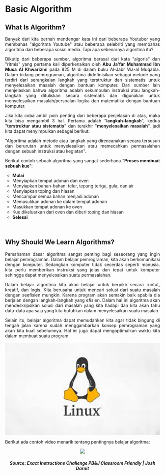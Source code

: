 # Basic Algorithm
## What Is Algorithm?
<p align="justify">
Banyak dari kita pernah mendengar kata ini dari beberapa Youtuber yang membahas "algoritma Youtube" atau beberapa selebriti yang membahas algoritma dari beberapa sosial media. Tapi apa sebenarnya algoritma itu?<br>

<p align="justify">
Dikutip dari beberapa sumber, algoritma berasal dari kata "algoris" dan "ritmis" yang pertama kali diperkenalkan oleh <strong>Abu Ja'far Muhammad Ibn Musa Al Khwarizmi</strong> pada 825 M di dalam buku Al-Jabr Wa-al Muqabla. Dalam bidang pemrograman, algoritma didefinisikan sebagai metode yang terdiri dari serangkaian langkah yang terstruktur dan sistematis untuk menyelesaikan masalah dengan bantuan komputer. Dari sumber lain menjelaskan bahwa algoritma adalah sekumpulan instruksi atau langkah-langkah yang dituliskan secara sistematis dan digunakan untuk menyelesaikan masalah/persoalan logika dan matematika dengan bantuan komputer.<br>

<p align="justify">
Jika kita coba ambil poin penting dari beberapa penjelasan di atas, maka kita bisa mengambil 3 hal. Pertama adalah "<strong>langkah-langkah</strong>", kedua "<strong>terstruktur atau sistematis</strong>" dan terakhir "<strong>menyelesaikan masalah</strong>", jadi kita dapat menyimpulkan sebagai berikut:<br>

<p align="justify">
"Algoritma adalah metode atau langkah yang direncanakan secara tersusun dan berurutan untuk menyelesaikan atau memecahkan permasalahan dengan sebuah instruksi atau kegiatan".<br>

<p align="justify">
Berikut contoh sebuah algoritma yang sangat sederhana "<strong>Proses membuat sebuah kue</strong>":<br>
<ol style="list-style-type:circle;" style="text-align:justify">
  <li><strong>Mulai</strong></li>
  <li>Menyiapkan tempat adonan dan oven</li>
  <li>Menyiapkan bahan-bahan: telur, tepung terigu, gula, dan air</li>
  <li>Menyiapkan toping dan hiasan</li>
  <li>Mencampur semua bahan menjadi adonan</li>
  <li>Memasukkan adonan ke dalam tempat adonan</li>
  <li>Masukkan tempat adonan ke oven</li>
  <li>Kue dikeluarkan dari oven dan diberi toping dan hiasan</li>
  <li><strong>Selesai</strong></li>
</ol><br>

## Why Should We Learn Algorithms?
<p align="justify">
Pemahaman dasar algoritma sangat penting bagi seseorang yang ingin belajar pemrograman. Dalam belajar pemrograman, kita akan berkomunikasi dengan komputer. Sedangkan komputer tidak secerdas seperti manusia. kita perlu memberikan instruksi yang jelas dan tepat untuk komputer sehingga dapat menyelesaikan suatu permasalahan.<br>

<p align="justify">
Dalam belajar algoritma kita akan belajar untuk berpikir secara runtut, kreatif, dan logis. Kita berusaha untuk mencari solusi dari suatu masalah dengan seefisien mungkin. Karena program akan semakin baik apabila dia berjalan dengan langkah-langkah yang efisien. Dalam hal ini algoritma akan mendeskripsikan solusi dari masalah yang kita hadapi dan kita akan tahu data-data apa saja yang kita butuhkan dalam menyelesaikan suatu masalah.<br>

<p align="justify">
Selain itu, belajar algoritma dapat memudahkan kita agar tidak bingung di tengah jalan karena sudah menggambarkan konsep pemrograman yang akan kita buat sebelumnya. Hal ini juga dapat mengoptimalkan waktu kita dalam membuat suatu program.<br>

<p align="center">
<img height="300rm" align="center" src="https://github.com/Ouroboros-Tech/modul-pembelajaran/blob/main/image/Linux-Imager.jpeg"><br>

<p align="justify">
Berikut ada contoh video menarik tentang pentingnya belajar algoritma:<br>

<p align="center">
    <a href="https://www.youtube.com/watch?v=FN2RM-CHkuI" target="_blank"><img src="https://img.youtube.com/vi/FN2RM-CHkuI/0.jpg"></a> 
    <h5 align="center">Source: Exact Instructions Challenge PB&J Classroom Friendly | Josh Darnit</h5>
<p><br>
